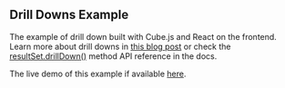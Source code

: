 ## Drill Downs Example

The example of drill down built with Cube.js and React on the frontend. Learn more about drill downs in [this blog
post](https://cube.dev/introducing-a-drill-down-table-api-in-cubejs) or check the [resultSet.drillDown()](https://cube.dev/docs/@cubejs-client-core#result-set-drill-down) method API reference in the docs.

The live demo of this example if available [here](https://drill-downs-demo.cube.dev/).
